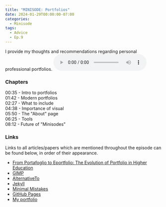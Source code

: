 ```yaml
---
title: "MINISODE: Portfolios"
date: 2024-01-29T00:00:00-07:00
categories:
  - Minisode
tags:
  - Advice
  - Ep.9
---
```


I provide my thoughts and recommendations regarding personal professional portfolios.
<audio controls>
<source src="https://into-ai-safety.github.io/assets\audio\into-ai-safety_ep.09.mp3" type="audio/mp3">
</audio>

### Chapters

00:35 - Intro to portfolios<br>
01:42 - Modern portfolios<br>
02:27 - What to include<br>
04:38 - Importance of visual<br>
05:50 - The "About" page<br>
06:25 - Tools<br>
08:12 - Future of "Minisodes"

### Links

Links to all articles/papers which are mentioned throughout the episode can be found below, in order of their appearance.
  - <a href="https://jime.open.ac.uk/articles/10.5334/jime.574" target="_blank" rel="noreferrer noopener">From Portafoglio to Eportfolio: The Evolution of Portfolio in Higher Education</a>
  - <a href="https://www.gimp.org" target="_blank" rel="noreferrer noopener">GIMP</a>
  - <a href="https://alternativeto.net" target="_blank" rel="noreferrer noopener">AlternativeTo</a>
  - <a href="https://jekyllrb.com" target="_blank" rel="noreferrer noopener">Jekyll</a>
  - <a href="https://mmistakes.github.io/minimal-mistakes/" target="_blank" rel="noreferrer noopener">Minimal Mistakes</a>
  - <a href="https://pages.github.com" target="_blank" rel="noreferrer noopener">GitHub Pages</a>
  - <a href="https://jacob-haimes.github.io" target="_blank" rel="noreferrer noopener">My portfolio</a>

<!-- end of the list -->
